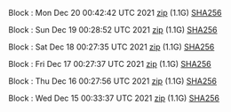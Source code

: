 Block [](https://testnet-insight.dashevo.org/insight/block/): Mon Dec 20 00:42:42 UTC 2021 [zip](https://dash-bootstrap.ams3.digitaloceanspaces.com/testnet/2021-12-20/bootstrap.dat.zip) (1.1G) [SHA256](https://dash-bootstrap.ams3.digitaloceanspaces.com/testnet/2021-12-20/sha256.txt)

Block [](https://testnet-insight.dashevo.org/insight/block/): Sun Dec 19 00:28:52 UTC 2021 [zip](https://dash-bootstrap.ams3.digitaloceanspaces.com/testnet/2021-12-19/bootstrap.dat.zip) (1.1G) [SHA256](https://dash-bootstrap.ams3.digitaloceanspaces.com/testnet/2021-12-19/sha256.txt)

Block [](https://testnet-insight.dashevo.org/insight/block/): Sat Dec 18 00:27:35 UTC 2021 [zip](https://dash-bootstrap.ams3.digitaloceanspaces.com/testnet/2021-12-18/bootstrap.dat.zip) (1.1G) [SHA256](https://dash-bootstrap.ams3.digitaloceanspaces.com/testnet/2021-12-18/sha256.txt)

Block [](https://testnet-insight.dashevo.org/insight/block/): Fri Dec 17 00:27:37 UTC 2021 [zip](https://dash-bootstrap.ams3.digitaloceanspaces.com/testnet/2021-12-17/bootstrap.dat.zip) (1.1G) [SHA256](https://dash-bootstrap.ams3.digitaloceanspaces.com/testnet/2021-12-17/sha256.txt)

Block [](https://testnet-insight.dashevo.org/insight/block/): Thu Dec 16 00:27:56 UTC 2021 [zip](https://dash-bootstrap.ams3.digitaloceanspaces.com/testnet/2021-12-16/bootstrap.dat.zip) (1.1G) [SHA256](https://dash-bootstrap.ams3.digitaloceanspaces.com/testnet/2021-12-16/sha256.txt)

Block [](https://testnet-insight.dashevo.org/insight/block/): Wed Dec 15 00:33:37 UTC 2021 [zip](https://dash-bootstrap.ams3.digitaloceanspaces.com/testnet/2021-12-15/bootstrap.dat.zip) (1.1G) [SHA256](https://dash-bootstrap.ams3.digitaloceanspaces.com/testnet/2021-12-15/sha256.txt)
